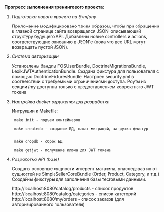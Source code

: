 **Прогресс выполнения тренингового проекта:**

1.  *Подготовка нового проекта на Symfony*
    
    Приложение модифицировано таким образом, чтобы при обращении к главной странице сайта возвращался JSON, описывающий структуру будущего API.
    Добавлены новые controllers и actions, соответствующие описанию в JSON'е (пока что все URL могут возвращать пустой JSON).
    
    
2.  *Система авторизации*

    Установлены бандлы FOSUserBundle, DoctrineMigrationsBundle, LexikJWTAuthenticationBundle. Создана фикстура для пользователя с помощью DoctrineFixturesBundle.
    Настроен security.yml в соответствии с требуемыми ограничениями доступа. Роуты из секции /my доступны только с предоставлением корректного JWT токена.
    
    
3. *Настройка docker окружения для разработки*
    
    Интрукции к Makefile:

        make init - подъем контейнеров
        
        make createdb - создание БД, накат миграций, загрузка фикстур


        make dropdb - сброс БД

        make getjwt - получение ключа для JWT токена
        
        
4. *Разработка API (base)*

    Созданы основные сущности интерент магазина, унаследовав их от сущностей из SimpleSellerCoreBundle (Order, Product, Category, и т.д.)
    Создайны фикстуры  для заполнения базы тестовыми данными.
    
    http://localhost:8080/catalog/products - список продуктов
    http://localhost:8080/catalog/categories - список категорий 
    http://localhost:8080/my/orders - список заказов (для авторизированного пользователя)  